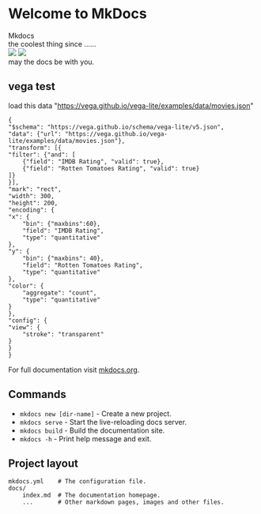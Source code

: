 # Welcome to MkDocs


<div class="starfield" >
<div>Mkdocs </div>
<div>the coolest thing since ...... </div>
<img class="fade-in-image" src="https://cssanimation.rocks//demo/starwars/images/star.svg">
<img class="fade-in-image" src="https://cssanimation.rocks//demo/starwars/images/wars.svg">
<div class="fade-in-image-late" > may the docs be with you. </div>
</div>


## vega test

load this data "https://vega.github.io/vega-lite/examples/data/movies.json" 

```vegalite
{
"$schema": "https://vega.github.io/schema/vega-lite/v5.json",
"data": {"url": "https://vega.github.io/vega-lite/examples/data/movies.json"},
"transform": [{
"filter": {"and": [
    {"field": "IMDB Rating", "valid": true},
    {"field": "Rotten Tomatoes Rating", "valid": true}
]}
}],
"mark": "rect",
"width": 300,
"height": 200,
"encoding": {
"x": {
    "bin": {"maxbins":60},
    "field": "IMDB Rating",
    "type": "quantitative"
},
"y": {
    "bin": {"maxbins": 40},
    "field": "Rotten Tomatoes Rating",
    "type": "quantitative"
},
"color": {
    "aggregate": "count",
    "type": "quantitative"
}
},
"config": {
"view": {
    "stroke": "transparent"
}
}
}
```


For full documentation visit [mkdocs.org](https://www.mkdocs.org).

## Commands

* `mkdocs new [dir-name]` - Create a new project.
* `mkdocs serve` - Start the live-reloading docs server.
* `mkdocs build` - Build the documentation site.
* `mkdocs -h` - Print help message and exit.

## Project layout

    mkdocs.yml    # The configuration file.
    docs/
        index.md  # The documentation homepage.
        ...       # Other markdown pages, images and other files.
